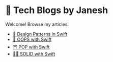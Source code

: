 # 📘 Tech Blogs by Janesh

Welcome! Browse my articles:

- [🧠 Design Patterns in Swift](https://janeshsutharios.github.io/TechBlogs/iOS/Design-Patterns-In-Swift)
- [🎨 OOPS with Swift](https://janeshsutharios.github.io/TechBlogs/iOS/OOPS-Concepts/OOPS-Concepts)
- [⛩️ POP with Swift](https://janeshsutharios.github.io/TechBlogs/iOS/OOPS-Concepts/POP-Conccepts)
- [💪🏻 SOLID with Swift](https://janeshsutharios.github.io/TechBlogs/iOS/SOLID-Swift)


